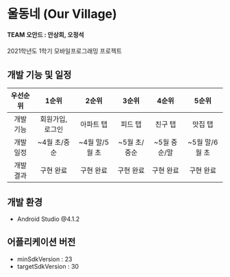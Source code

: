 # 울동네 (Our Village)

#### TEAM 오안드 : 안상희, 오정석

2021학년도 1학기 모바일프로그래밍 프로젝트

## 개발 기능 및 일정

|우선순위|1순위|2순위|3순위|4순위|5순위|
|:---:|:---:|:---:|:---:|:---:|:---:|
|개발 기능|회원가입, 로그인|아파트 탭|피드 탭|친구 탭|맛집 탭|
|개발 일정|~4월 초/중순|~4월 말/5월 초|~5월 초/중순|~5월 중순/말|~5월 말/6월 초|
|개발 결과|구현 완료|구현 완료|구현 완료|구현 완료|구현 완료|


## 개발 환경
- Android Studio @4.1.2

## 어플리케이션 버전
- minSdkVersion : 23
- targetSdkVersion : 30
